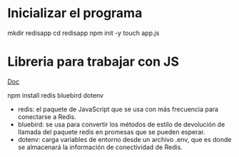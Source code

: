 # Inicializar el programa
 mkdir redisapp
 cd redisapp
 npm init -y
 touch app.js

# Libreria para trabajar con JS

[Doc](https://docs.microsoft.com/es-es/learn/modules/optimize-your-web-apps-with-redis/6-exercise-connect-an-app-to-the-cache?pivots=javascript)

npm install redis bluebird dotenv

- redis: el paquete de JavaScript que se usa con más frecuencia para conectarse a Redis.
- bluebird: se usa para convertir los métodos de estilo de devolución de llamada del paquete redis en promesas que se pueden esperar.
- dotenv: carga variables de entorno desde un archivo .env, que es donde se almacenará la información de conectividad de Redis.

